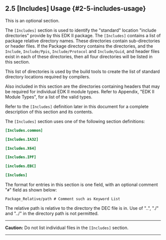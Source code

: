 <!--- @file
  2.5 [Includes] Usage

  Copyright (c) 2007-2017, Intel Corporation. All rights reserved.<BR>

  Redistribution and use in source (original document form) and 'compiled'
  forms (converted to PDF, epub, HTML and other formats) with or without
  modification, are permitted provided that the following conditions are met:

  1) Redistributions of source code (original document form) must retain the
     above copyright notice, this list of conditions and the following
     disclaimer as the first lines of this file unmodified.

  2) Redistributions in compiled form (transformed to other DTDs, converted to
     PDF, epub, HTML and other formats) must reproduce the above copyright
     notice, this list of conditions and the following disclaimer in the
     documentation and/or other materials provided with the distribution.

  THIS DOCUMENTATION IS PROVIDED BY TIANOCORE PROJECT "AS IS" AND ANY EXPRESS OR
  IMPLIED WARRANTIES, INCLUDING, BUT NOT LIMITED TO, THE IMPLIED WARRANTIES OF
  MERCHANTABILITY AND FITNESS FOR A PARTICULAR PURPOSE ARE DISCLAIMED. IN NO
  EVENT SHALL TIANOCORE PROJECT  BE LIABLE FOR ANY DIRECT, INDIRECT, INCIDENTAL,
  SPECIAL, EXEMPLARY, OR CONSEQUENTIAL DAMAGES (INCLUDING, BUT NOT LIMITED TO,
  PROCUREMENT OF SUBSTITUTE GOODS OR SERVICES; LOSS OF USE, DATA, OR PROFITS;
  OR BUSINESS INTERRUPTION) HOWEVER CAUSED AND ON ANY THEORY OF LIABILITY,
  WHETHER IN CONTRACT, STRICT LIABILITY, OR TORT (INCLUDING NEGLIGENCE OR
  OTHERWISE) ARISING IN ANY WAY OUT OF THE USE OF THIS DOCUMENTATION, EVEN IF
  ADVISED OF THE POSSIBILITY OF SUCH DAMAGE.

-->

## 2.5 [Includes] Usage {#2-5-includes-usage}

This is an optional section.

The `[Includes]` section is used to identify the "standard" location "include
directories" provide by this EDK II package. The `[Includes]` contains a list
of package relative directory names. These directories contain sub-directories
or header files. If the Package directory contains the directories, and the
`Include`, `Include/Ppis`, `Include/Protocol` and `Include/Guid`, and header
files exist in each of these directories, then all four directories will be
listed in this section.

This list of directories is used by the build tools to create the list of
standard directory locations required by compilers.

Also included in this section are the directories containing headers that may
be required for individual EDK II module types. Refer to Appendix, "EDK II
Module Types", for a list of the valid types.

Refer to the `[Includes]` definition later in this document for a complete
description of this section and its contents.

The `[Includes]` section uses one of the following section definitions:

```ini
[Includes.common]

[Includes.IA32]

[Includes.X64]

[Includes.IPF]

[includes.EBC]

[Includes]
```

The format for entries in this section is one field, with an optional comment
"`#`" field as shown below:

`Package_Relative/path # Comment such as Keyword List`

The relative path is relative to the directory the DEC file is in. Use of "..",
"./" and "../" in the directory path is not permitted.

**********
**Caution:** Do not list individual files in the `[Includes]` section.
**********
